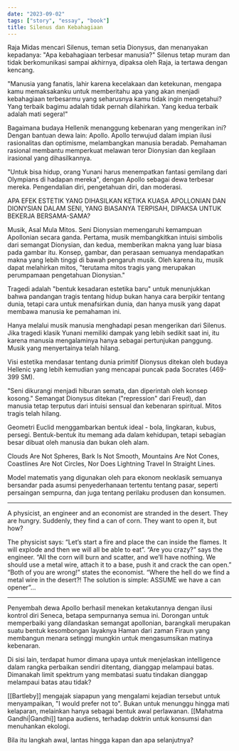 ```yaml
---
date: "2023-09-02"
tags: ["story", "essay", "book"]
title: Silenus dan Kebahagiaan
---
```


Raja Midas mencari Silenus, teman setia Dionysus, dan menanyakan kepadanya: "Apa kebahagiaan terbesar manusia?" Silenus tetap muram dan tidak berkomunikasi sampai akhirnya, dipaksa oleh Raja, ia tertawa dengan kencang.

"Manusia yang fanatis, lahir karena kecelakaan dan ketekunan, mengapa kamu memaksakanku untuk memberitahu apa yang akan menjadi kebahagiaan terbesarmu yang seharusnya kamu tidak ingin mengetahui? Yang terbaik bagimu adalah tidak pernah dilahirkan. Yang kedua terbaik adalah mati segera!"

Bagaimana budaya Hellenik menanggung kebenaran yang mengerikan ini? Dengan bantuan dewa lain: Apollo. Apollo terwujud dalam impian ilusi rasionalitas dan optimisme, melambangkan manusia beradab. Pemahaman rasional membantu memperkuat melawan teror Dionysian dan kegilaan irasional yang dihasilkannya. 

"Untuk bisa hidup, orang Yunani harus menempatkan fantasi gemilang dari Olympians di hadapan mereka", dengan Apollo sebagai dewa terbesar mereka. Pengendalian diri, pengetahuan diri, dan moderasi.

APA EFEK ESTETIK YANG DIHASILKAN KETIKA KUASA APOLLONIAN DAN DIONYSIAN DALAM SENI, YANG BIASANYA TERPISAH, DIPAKSA UNTUK BEKERJA BERSAMA-SAMA?

Musik, Asal Mula Mitos. Seni Dionysian memengaruhi kemampuan Apollonian secara ganda. Pertama, musik membangkitkan intuisi simbolis dari semangat Dionysian, dan kedua, memberikan makna yang luar biasa pada gambar itu. Konsep, gambar, dan perasaan semuanya mendapatkan makna yang lebih tinggi di bawah pengaruh musik. Oleh karena itu, musik dapat melahirkan mitos, "terutama mitos tragis yang merupakan perumpamaan pengetahuan Dionysian."

Tragedi adalah "bentuk kesadaran estetika baru" untuk menunjukkan bahwa pandangan tragis tentang hidup bukan hanya cara berpikir tentang dunia, tetapi cara untuk menafsirkan dunia, dan hanya musik yang dapat membawa manusia ke pemahaman ini. 

Hanya melalui musik manusia menghadapi pesan mengerikan dari Silenus. Jika tragedi klasik Yunani memiliki dampak yang lebih sedikit saat ini, itu karena manusia mengalaminya hanya sebagai pertunjukan panggung. Musik yang menyertainya telah hilang.

Visi estetika mendasar tentang dunia primitif Dionysus ditekan oleh budaya Hellenic yang lebih kemudian yang mencapai puncak pada Socrates (469-399 SM). 

"Seni dikurangi menjadi hiburan semata, dan diperintah oleh konsep kosong." Semangat Dionysus ditekan ("repression" dari Freud), dan manusia tetap terputus dari intuisi sensual dan kebenaran spiritual. Mitos tragis telah hilang.

Geometri Euclid menggambarkan bentuk ideal - bola, lingkaran, kubus, persegi. Bentuk-bentuk itu memang ada dalam kehidupan, tetapi sebagian besar dibuat oleh manusia dan bukan oleh alam.

Clouds Are Not Spheres, Bark Is Not Smooth, Mountains Are Not Cones, Coastlines Are Not Circles, Nor Does Lightning Travel In Straight Lines. 

Model matematis yang digunakan oleh para ekonom neoklasik semuanya bersandar pada asumsi penyederhanaan tertentu tentang pasar, seperti persaingan sempurna, dan juga tentang perilaku produsen dan konsumen.

--- 

A physicist, an engineer and an economist are stranded in the desert. They are hungry. Suddenly, they find a can of corn. They want to open it, but how?

The physicist says: “Let’s start a fire and place the can inside the flames. It will explode and then we will all be able to eat”. “Are you crazy?” says the engineer. “All the corn will burn and scatter, and we’ll have nothing. We should use a metal wire, attach it to a base, push it and crack the can open.” “Both of you are wrong!” states the economist. “Where the hell do we find a metal wire in the desert?! The solution is simple: ASSUME we have a can opener”… 

---

Penyembah dewa Apollo berhasil menekan ketakutannya dengan ilusi kontrol diri Seneca, betapa sempurnanya semua ini. Dorongan untuk memperbaiki yang dilandaskan semangat apollonian, barangkali merupakan suatu bentuk kesombongan layaknya Haman dari zaman Firaun yang membangun menara setinggi mungkin untuk mengasumsikan matinya kebenaran. 

Di sisi lain, terdapat humor dimana upaya untuk menjelaskan intelligence dalam rangka perbaikan sendiri ditentang, dianggap melampaui batas. Dimanakah limit spektrum yang membatasi suatu tindakan dianggap melampaui batas atau tidak? 

[[Bartleby]] mengajak siapapun yang mengalami kejadian tersebut untuk menyampaikan, "I would prefer not to". Bukan untuk menunggu hingga mati kelaparan, melainkan hanya sebagai bentuk awal perlawanan. [[Mahatma Gandhi|Gandhi]] tanpa audiens, terhadap doktrin untuk konsumsi dan menuhankan ekologi. 

Bila itu langkah awal, lantas hingga kapan dan apa selanjutnya?